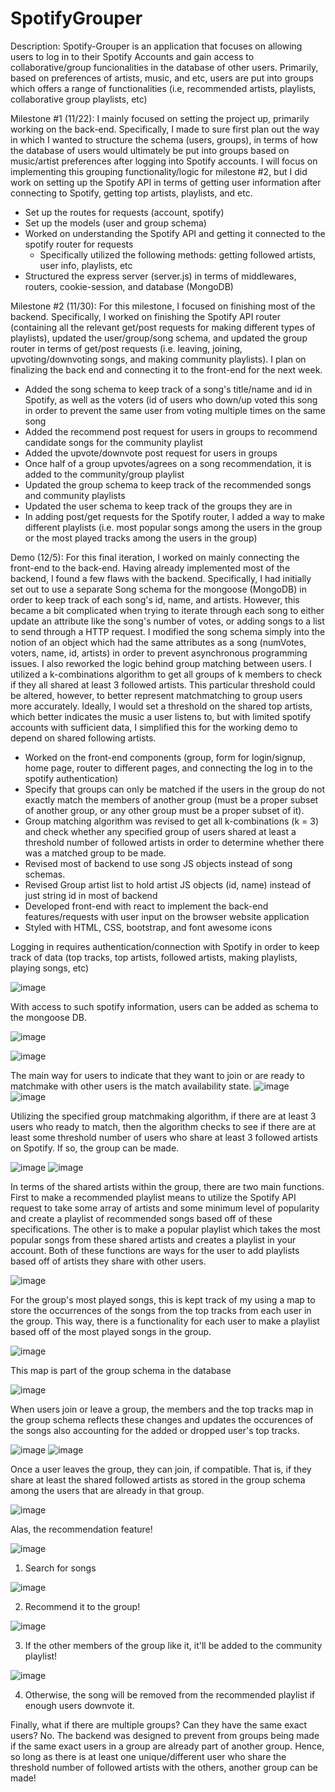 # SpotifyGrouper

Description: Spotify-Grouper is an application that focuses on allowing users to log in to their Spotify Accounts and gain access to collaborative/group funcionalities in the database of other users. Primarily, based on preferences of artists, music, and etc, users are put into groups which offers a range of functionalities (i.e, recommended artists, playlists, collaborative group playlists, etc)

Milestone #1 (11/22):
I mainly focused on setting the project up, primarily working on the back-end. Specifically, I made to sure first plan out the way in which I wanted to structure the schema (users, groups), in terms of how the database of users would ultimately be put into groups based on music/artist preferences after logging into Spotify accounts. I will focus on implementing this grouping functionality/logic for milestone #2, but I did work on setting up the Spotify API in terms of getting user information after connecting to Spotify, getting top artists, playlists, and etc.
* Set up the routes for requests (account, spotify)
* Set up the models (user and group schema)
* Worked on understanding the Spotify API and getting it connected to the spotify router for requests
  * Specifically utilized the following methods: getting followed artists, user info, playlists, etc
* Structured the express server (server.js) in terms of middlewares, routers, cookie-session, and database (MongoDB)

Milestone #2 (11/30):
For this milestone, I focused on finishing most of the backend. Specifically, I worked on finishing the Spotify API router (containing all the relevant get/post requests for making different types of playlists), updated the user/group/song schema, and updated the group router in terms of get/post requests (i.e. leaving, joining, upvoting/downvoting songs, and making community playlists). I plan on finalizing the back end and connecting it to the front-end for the next week.
* Added the song schema to keep track of a song's title/name and id in Spotify, as well as the voters (id of users who down/up voted this song in order to prevent the same user from voting multiple times on the same song
* Added the recommend post request for users in groups to recommend candidate songs for the community playlist
* Added the upvote/downvote post request for users in groups 
 * Once half of a group upvotes/agrees on a song recommendation, it is added to the community/group playlist
* Updated the group schema to keep track of the recommended songs and community playlists
* Updated the user schema to keep track of the groups they are in
* In adding post/get requests for the Spotify router, I added a way to make different playlists (i.e. most popular songs among the users in the group or the most played tracks among the users in the group)

Demo (12/5):
For this final iteration, I worked on mainly connecting the front-end to the back-end. Having already implemented most of the backend, I found a few flaws with the backend. Specifically, I had initially set out to use a separate Song schema for the mongoose (MongoDB) in order to keep track of each song's id, name, and artists. However, this became a bit complicated when trying to iterate through each song to either update an attribute like the song's number of votes, or adding songs to a list to send through a HTTP request. I modified the song schema simply into the notion of an object which had the same attributes as a song (numVotes, voters, name, id, artists) in order to prevent asynchronous programming issues. I also reworked the logic behind group matching between users. I utilized a k-combinations algorithm to get all groups of k members to check if they all shared at least 3 followed artists. This particular threshold could be altered, however, to better represent matchmatching to group users more accurately. Ideally, I would set a threshold on the shared top artists, which better indicates the music a user listens to, but with limited spotify accounts with sufficient data, I simplified this for the working demo to depend on shared following artists.
* Worked on the front-end components (group, form for login/signup, home page, router to different pages, and connecting the log in to the spotify authentication)
* Specify that groups can only be matched if the users in the group do not exactly match the members of another group (must be a proper subset of another group, or any other group must be a proper subset of it).
* Group matching algorithm was revised to get all k-combinations (k = 3) and check whether any specified group of users shared at least a threshold number of followed artists in order to determine whether there was a matched group to be made.
* Revised most of backend to use song JS objects instead of song schemas.
* Revised Group artist list to hold artist JS objects (id, name) instead of just string id in most of backend
* Developed front-end with react to implement the back-end features/requests with user input on the browser website application
* Styled with HTML, CSS, bootstrap, and font awesome icons

Logging in requires authentication/connection with Spotify in order to keep track of data (top tracks, top artists, followed artists, making playlists, playing songs, etc)

![image](https://user-images.githubusercontent.com/79131282/144791133-eafad156-e152-471d-bcb6-493a51e88cfb.png)

With access to such spotify information, users can be added as schema to the mongoose DB.

![image](https://user-images.githubusercontent.com/79131282/144790994-16a98ce7-2825-48dc-b5c5-1d3e372e7bb8.png)

![image](https://user-images.githubusercontent.com/79131282/144791257-b35a04d7-da87-43ae-8ab8-89e39a74c9d6.png)

The main way for users to indicate that they want to join or are ready to matchmake with other users is the match availability state.
![image](https://user-images.githubusercontent.com/79131282/144791338-391975f8-8f42-4a03-9a6a-de4abc84a18b.png)
![image](https://user-images.githubusercontent.com/79131282/144791350-7625702e-31a9-40ff-9524-d058724cd562.png)

Utilizing the specified group matchmaking algorithm, if there are at least 3 users who ready to match, then the algorithm checks to see if there are at least some threshold number of users who share at least 3 followed artists on Spotify. If so, the group can be made.

![image](https://user-images.githubusercontent.com/79131282/144791638-91bcaa95-2824-479f-ad45-cf63776ab84c.png)
![image](https://user-images.githubusercontent.com/79131282/144791670-efbfe291-7416-48be-9dce-843181013df9.png)

In terms of the shared artists within the group, there are two main functions. First to make a recommended playlist means to utilize the Spotify API request to take some array of artists and some minimum level of popularity and create a playlist of recommended songs based off of these specifications. The other is to make a popular playlist which takes the most popular songs from these shared artists and creates a playlist in your account. Both of these functions are ways for the user to add playlists based off of artists they share with other users.

![image](https://user-images.githubusercontent.com/79131282/144791831-ad9e9eca-cd2d-491e-8ecc-5fde5b8dea7d.png)

For the group's most played songs, this is kept track of my using a map to store the occurrences of the songs from the top tracks from each user in the group. This way, there is a functionality for each user to make a playlist based off of the most played songs in the group.

![image](https://user-images.githubusercontent.com/79131282/144791924-579fd5b8-3578-4c5c-893e-72a7b2e3b88c.png)

This map is part of the group schema in the database

![image](https://user-images.githubusercontent.com/79131282/144792001-74849bfe-2b83-4ffb-9045-2641f80cdc78.png)

When users join or leave a group, the members and the top tracks map in the group schema reflects these changes and updates the occurences of the songs also accounting for the added or dropped user's top tracks.

![image](https://user-images.githubusercontent.com/79131282/144792185-e4668809-d35e-472a-9bf7-1d5a8afd31a1.png)
![image](https://user-images.githubusercontent.com/79131282/144792276-55e4cecc-cce8-47c3-a582-32fe66447bae.png)

Once a user leaves the group, they can join, if compatible. That is, if they share at least the shared followed artists as stored in the group schema among the users that are already in that group.

![image](https://user-images.githubusercontent.com/79131282/144792202-9fb754f3-bbb2-4815-b27b-bba9a13bf3ec.png)

Alas, the recommendation feature!

![image](https://user-images.githubusercontent.com/79131282/144792421-0bd7299a-4e47-46b8-9ea1-5d7724bd5103.png)

1. Search for songs

![image](https://user-images.githubusercontent.com/79131282/144792472-e82bfebf-1c2d-4d86-90c0-d72a43b02cf3.png)

2. Recommend it to the group!

![image](https://user-images.githubusercontent.com/79131282/144792521-91be181e-037e-43a0-98a7-0b200cc534e8.png)

3. If the other members of the group like it, it'll be added to the community playlist!

![image](https://user-images.githubusercontent.com/79131282/144792565-6e0eac51-5ead-473e-8483-625728386225.png)

4. Otherwise, the song will be removed from the recommended playlist if enough users downvote it.

Finally, what if there are multiple groups? Can they have the same exact users? No. The backend was designed to prevent from groups being made if the same exact users in a group are already part of another group. Hence, so long as there is at least one unique/different user who share the threshold number of followed artists with the others, another group can be made!























